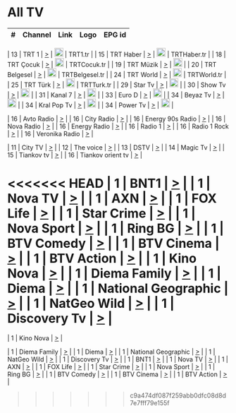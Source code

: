 <h1>All TV</h1>

| #   | Channel        | Link  | Logo | EPG id |
|:---:|:--------------:|:-----:|:----:|:------:|

| 13  | TRT 1            | [>](https://tv-trt1.medya.trt.com.tr/master.m3u8) | <img height="20" src="https://i.imgur.com/j786OLG.png"/> | TRT1.tr |
| 15  | TRT Haber        | [>](https://tv-trthaber.medya.trt.com.tr/master.m3u8) | <img height="20" src="https://i.imgur.com/OVfo8Ab.png"/> | TRTHaber.tr |
| 18  | TRT Çocuk        | [>](https://tv-trtcocuk.medya.trt.com.tr/master.m3u8) | <img height="20" src="https://i.imgur.com/QLFmD6d.png"/> | TRTCocuk.tr |
| 19  | TRT Müzik        | [>](https://tv-trtmuzik.medya.trt.com.tr/master.m3u8) | <img height="20" src="https://i.imgur.com/fIVFCEd.png"/> |
| 20  | TRT Belgesel     | [>](https://tv-trtbelgesel.medya.trt.com.tr/master.m3u8) | <img height="20" src="https://i.imgur.com/MGO87pe.png"/> | TRTBelgesel.tr |
| 24  | TRT World        | [>](https://tv-trtworld.medya.trt.com.tr/master.m3u8) | <img height="20" src="https://i.imgur.com/JEA2xpv.png"/> | TRTWorld.tr |
| 25  | TRT Türk         | [>](https://tv-trtturk.medya.trt.com.tr/master.m3u8) | <img height="20" src="https://i.imgur.com/OSTOQNw.png"/> | TRTTurk.tr |
| 29  | Star Tv   | [>](https://dogus-live.daioncdn.net/startv/startv_360p.m3u8) | <img height="20" src="https://i.imgur.com/IebUZx1.png"/> |
| 30  | Show Tv     | [>](https://ciner-live.daioncdn.net/showtv/showtv.m3u8) | <img height="20" src="https://i.imgur.com/IebUZx1.png"/> |
| 31  | Kanal 7     | [>](https://kanal7-live.daioncdn.net/kanal7/kanal7.m3u8) | <img height="20" src="https://i.imgur.com/IebUZx1.png"/> |
| 33  | Euro D    | [>](https://www.youtube.com/user/KanalD/live) | <img height="20" src="https://i.imgur.com/IebUZx1.png"/> |
| 34  | Beyaz Tv     | [>](https://beyaztv-live.daioncdn.net/beyaztv/beyaztv.m3u8) | <img height="20" src="https://i.imgur.com/IebUZx1.png"/> |
| 34  | Kral Pop Tv     | [>](https://www.youtube.com/watch?v=GuFTuKoXepw) | <img height="20" src="https://i.imgur.com/IebUZx1.png"/> |
| 34  | Power Tv     | [>](https://livetv.powerapp.com.tr/powerTV/powerhd.smil/chunklist.m3u8) | <img height="20" src="https://i.imgur.com/IebUZx1.png"/> |

| 16  | Avto Radio | [>](http://stream.metacast.eu/avtoradio.mp3.m3u) |
| 16  | City Radio | [>](http://stream.metacast.eu/city.aac.m3u) |
| 16  | Energy 90s Radio | [>](http://stream.metacast.eu/energy-90s.m3u) |
| 16  | Nova Radio | [>](http://stream.metacast.eu/nova.aac.m3u) |
| 16  | Energy Radio | [>](http://stream.metacast.eu/nrj.aac.m3u) |
| 16  | Radio 1 | [>](http://stream.metacast.eu/radio1.aac.m3u) |
| 16  | Radio 1 Rock | [>](http://stream.metacast.eu/radio1rock.aac.m3u) |
| 16  | Veronika Radio | [>](http://stream.metacast.eu/veronika.aac.m3u) |

| 11  | City TV | [>](https://tv.city.bg/play/tshls/citytv/index.m3u8) |
| 12  | The voice | [>](https://bss1.neterra.tv/thevoice/thevoice.m3u8) |
| 13  | DSTV | [>](http://46.249.95.140:8081/hls/data.m3u8) |
| 14  | Magic Tv | [>](https://bss1.neterra.tv/magictv/magictv.m3u8) |
| 15  | Tiankov tv | [>](https://streamer103.neterra.tv/tiankov-folk/live.m3u8) |
| 16  | Tiankov orient tv | [>](https://streamer103.neterra.tv/tiankov-orient/live.m3u8) |

<<<<<<< HEAD
| 1 | BNT1 | [>](https://ymkaya.xyz:25739/tv/bnt1/playlist.m3u8?wmsAuthSign=c2VydmVyX3RpbWU9OC83LzIwMjUgMToxMzowMyBQTSZoYXNoX3ZhbHVlPTVhUDgwem5jZXQxTWFsd1BQQ28yckE9PSZ2YWxpZG1pbnV0ZXM9NjA=) |
| 1 | Nova TV | [>](https://ymkaya.xyz:25739/tv/novatv/playlist.m3u8?wmsAuthSign=c2VydmVyX3RpbWU9OC83LzIwMjUgMToxMzoxMyBQTSZoYXNoX3ZhbHVlPVNJcmxrWGNGWTZMNXF2aGlhTk9SU1E9PSZ2YWxpZG1pbnV0ZXM9NjA=) |
| 1 | AXN | [>](https://ymkaya.xyz:25739/tv/axn/playlist.m3u8?wmsAuthSign=c2VydmVyX3RpbWU9OC83LzIwMjUgMToxMzoyMiBQTSZoYXNoX3ZhbHVlPTlQUnMyS2RUb0VpSXQzTHJpelduYXc9PSZ2YWxpZG1pbnV0ZXM9NjA=) |
| 1 | FOX Life | [>](https://ymkaya.xyz:25739/tv/foxlife/playlist.m3u8?wmsAuthSign=c2VydmVyX3RpbWU9OC83LzIwMjUgMToxMzozMiBQTSZoYXNoX3ZhbHVlPXZ5NEVyNEU1cndobDI5VVpwaXRPM0E9PSZ2YWxpZG1pbnV0ZXM9NjA=) |
| 1 | Star Crime | [>](https://ymkaya.xyz:25739/tv/foxcrime/playlist.m3u8?wmsAuthSign=c2VydmVyX3RpbWU9OC83LzIwMjUgMToxMzo0MSBQTSZoYXNoX3ZhbHVlPWV2bTRyenlzRjRDZGRnbHpnYytrWUE9PSZ2YWxpZG1pbnV0ZXM9NjA=) |
| 1 | Nova Sport | [>](https://ymkaya.xyz:25739/tv/novasport/playlist.m3u8?wmsAuthSign=c2VydmVyX3RpbWU9OC83LzIwMjUgMToxMzo1MSBQTSZoYXNoX3ZhbHVlPTZFMnhyYzNCUWxXV0d4dDZmMXFPamc9PSZ2YWxpZG1pbnV0ZXM9NjA=) |
| 1 | Ring BG | [>](https://ymkaya.xyz:25739/tv/ringbg/playlist.m3u8?wmsAuthSign=c2VydmVyX3RpbWU9OC83LzIwMjUgMToxNDowMSBQTSZoYXNoX3ZhbHVlPWUvNXlTWkNBMzZ3OHNhRS9aRU43MFE9PSZ2YWxpZG1pbnV0ZXM9NjA=) |
| 1 | BTV Comedy | [>](https://ymkaya.xyz:25739/tv/btvcomedy/playlist.m3u8?wmsAuthSign=c2VydmVyX3RpbWU9OC83LzIwMjUgMToxNDoxMiBQTSZoYXNoX3ZhbHVlPWt5ajAzWXI0bzVEV1pJcUZCWEFCNmc9PSZ2YWxpZG1pbnV0ZXM9NjA=) |
| 1 | BTV Cinema | [>](https://ymkaya.xyz:25739/tv/btvcinema/playlist.m3u8?wmsAuthSign=c2VydmVyX3RpbWU9OC83LzIwMjUgMToxNDoyMSBQTSZoYXNoX3ZhbHVlPWxSbG1VOU05YVNRT0dKU01nV3lRNVE9PSZ2YWxpZG1pbnV0ZXM9NjA=) |
| 1 | BTV Action | [>](https://ymkaya.xyz:25739/tv/btvaction/playlist.m3u8?wmsAuthSign=c2VydmVyX3RpbWU9OC83LzIwMjUgMToxNDozMSBQTSZoYXNoX3ZhbHVlPUNBZEFjckJ0dXpuTlRpRm1nQitGRXc9PSZ2YWxpZG1pbnV0ZXM9NjA=) |
| 1 | Kino Nova | [>](https://ymkaya.xyz:25739/tv/kinonova/playlist.m3u8?wmsAuthSign=c2VydmVyX3RpbWU9OC83LzIwMjUgMToxNDo0MCBQTSZoYXNoX3ZhbHVlPWRnWExBS2l2VU8xbk9FNzZ6Q1BZSGc9PSZ2YWxpZG1pbnV0ZXM9NjA=) |
| 1 | Diema Family | [>](https://ymkaya.xyz:25739/tv/diemafamily/playlist.m3u8?wmsAuthSign=c2VydmVyX3RpbWU9OC83LzIwMjUgMToxNDo1MCBQTSZoYXNoX3ZhbHVlPXZiS1BZMkVveisxRm4zeVRsMUlSc3c9PSZ2YWxpZG1pbnV0ZXM9NjA=) |
| 1 | Diema | [>](https://ymkaya.xyz:25739/tv/diema/playlist.m3u8?wmsAuthSign=c2VydmVyX3RpbWU9OC83LzIwMjUgMToxNTowMCBQTSZoYXNoX3ZhbHVlPTRRa1NCbTF6R0k1d1ArTUh3bnBOSEE9PSZ2YWxpZG1pbnV0ZXM9NjA=) |
| 1 | National Geographic | [>](https://ymkaya.xyz:25739/tv/natgeo/playlist.m3u8?wmsAuthSign=c2VydmVyX3RpbWU9OC83LzIwMjUgMToxNTowOSBQTSZoYXNoX3ZhbHVlPVlrdVFJQnp5eVV1RHlkV2dYUXBsU1E9PSZ2YWxpZG1pbnV0ZXM9NjA=) |
| 1 | NatGeo Wild | [>](https://ymkaya.xyz:25739/tv/natgeowild/playlist.m3u8?wmsAuthSign=c2VydmVyX3RpbWU9OC83LzIwMjUgMToxNToyMCBQTSZoYXNoX3ZhbHVlPXI0czNKWXBweVBkTWV0bDRwRzlpdFE9PSZ2YWxpZG1pbnV0ZXM9NjA=) |
| 1 | Discovery Tv | [>](https://ymkaya.xyz:25739/tv/discovery/playlist.m3u8?wmsAuthSign=c2VydmVyX3RpbWU9OC83LzIwMjUgMToxNTozMCBQTSZoYXNoX3ZhbHVlPWJWbmVEcm1LYUdhTzdYZGxOR2YvbVE9PSZ2YWxpZG1pbnV0ZXM9NjA=) |
=======


| 1 | Kino Nova | [>](https://ymkaya.xyz:11336/tv/kinonova/playlist.m3u8?wmsAuthSign=c2VydmVyX3RpbWU9MS8yLzIwMjUgNDo0MDoyMCBBTSZoYXNoX3ZhbHVlPWlFS1FrWEtMMVRFM3l5YklUWUJQUHc9PSZ2YWxpZG1pbnV0ZXM9NjA=) |

| 1 | Diema Family | [>](https://ymkaya.xyz:11336/tv/diemafamily/playlist.m3u8?wmsAuthSign=c2VydmVyX3RpbWU9MS8yLzIwMjUgNDo0MDozMCBBTSZoYXNoX3ZhbHVlPUVUaTVKTldvZTF5WVVCM0YwL21kaXc9PSZ2YWxpZG1pbnV0ZXM9NjA=) |
| 1 | Diema | [>](https://ymkaya.xyz:11336/tv/diema/playlist.m3u8?wmsAuthSign=c2VydmVyX3RpbWU9MS8yLzIwMjUgNDo0MDo0MCBBTSZoYXNoX3ZhbHVlPVlYMWVJT2NuUjNpUTBsaytEUFFOS2c9PSZ2YWxpZG1pbnV0ZXM9NjA=) |
| 1 | National Geographic | [>](https://ymkaya.xyz:11336/tv/natgeo/playlist.m3u8?wmsAuthSign=c2VydmVyX3RpbWU9MS8yLzIwMjUgNDo0MTo0MSBBTSZoYXNoX3ZhbHVlPTJQTlVmcG5nYWx0M013eUhGRGxnd0E9PSZ2YWxpZG1pbnV0ZXM9NjA=) |
| 1 | NatGeo Wild | [>](https://ymkaya.xyz:11336/tv/natgeowild/playlist.m3u8?wmsAuthSign=c2VydmVyX3RpbWU9MS8yLzIwMjUgNDo0MTo1MSBBTSZoYXNoX3ZhbHVlPVl1OXZaTTliN0hGWEN3eDBYd1duNkE9PSZ2YWxpZG1pbnV0ZXM9NjA=) |
| 1 | Discovery Tv | [>](https://ymkaya.xyz:11336/tv/discovery/playlist.m3u8?wmsAuthSign=c2VydmVyX3RpbWU9MS8yLzIwMjUgNDo0MjowMSBBTSZoYXNoX3ZhbHVlPWtBQmdLNlY2RmQwWElzMVYzSDJyVkE9PSZ2YWxpZG1pbnV0ZXM9NjA=) |
| 1 | BNT1 | [>](https://ymkaya.xyz:11336/tv/bnt1/playlist.m3u8?wmsAuthSign=c2VydmVyX3RpbWU9MS8yLzIwMjUgNDozODozOCBBTSZoYXNoX3ZhbHVlPVVrMVlRQXpJWlhYeUh6ZFVpSC9NMUE9PSZ2YWxpZG1pbnV0ZXM9NjA=) |
| 1 | Nova TV | [>](https://ymkaya.xyz:11336/tv/novatv/playlist.m3u8?wmsAuthSign=c2VydmVyX3RpbWU9MS8yLzIwMjUgNDozODo0OCBBTSZoYXNoX3ZhbHVlPUVxQjh1a0ZzYkVGZU8zZDFGTzdreVE9PSZ2YWxpZG1pbnV0ZXM9NjA=) |
| 1 | AXN | [>](https://ymkaya.xyz:11336/tv/axn/playlist.m3u8?wmsAuthSign=c2VydmVyX3RpbWU9MS8yLzIwMjUgNDozODo1OCBBTSZoYXNoX3ZhbHVlPUpkWStGY1hkNXhaOVpPZ0thQ0FZL3c9PSZ2YWxpZG1pbnV0ZXM9NjA=) |
| 1 | FOX Life | [>](https://ymkaya.xyz:11336/tv/foxlife/playlist.m3u8?wmsAuthSign=c2VydmVyX3RpbWU9MS8yLzIwMjUgNDozOToxMCBBTSZoYXNoX3ZhbHVlPWt1ZDc1T3AzYlZDTjJnSy9TU0xJZlE9PSZ2YWxpZG1pbnV0ZXM9NjA=) |
| 1 | Star Crime | [>](https://ymkaya.xyz:11336/tv/foxcrime/playlist.m3u8?wmsAuthSign=c2VydmVyX3RpbWU9MS8yLzIwMjUgNDozOToyMCBBTSZoYXNoX3ZhbHVlPXIwVU45Nm9FR1l2enNkTG9TanBxbmc9PSZ2YWxpZG1pbnV0ZXM9NjA=) |
| 1 | Nova Sport | [>](https://ymkaya.xyz:11336/tv/novasport/playlist.m3u8?wmsAuthSign=c2VydmVyX3RpbWU9MS8yLzIwMjUgNDozOTozMCBBTSZoYXNoX3ZhbHVlPXlSZ0UxazVaM0xhSmc0NmR4T0c1T2c9PSZ2YWxpZG1pbnV0ZXM9NjA=) |
| 1 | Ring BG | [>](https://ymkaya.xyz:11336/tv/ringbg/playlist.m3u8?wmsAuthSign=c2VydmVyX3RpbWU9MS8yLzIwMjUgNDozOTo0MCBBTSZoYXNoX3ZhbHVlPTR4aUlFNHVUYWN4enY1WkVuOFZma2c9PSZ2YWxpZG1pbnV0ZXM9NjA=) |
| 1 | BTV Comedy | [>](https://ymkaya.xyz:11336/tv/btvcomedy/playlist.m3u8?wmsAuthSign=c2VydmVyX3RpbWU9MS8yLzIwMjUgNDozOTo1MCBBTSZoYXNoX3ZhbHVlPUtrMTJ2RHNTTUU1RFp1ZkVOdXFSK3c9PSZ2YWxpZG1pbnV0ZXM9NjA=) |
| 1 | BTV Cinema | [>](https://ymkaya.xyz:11336/tv/btvcinema/playlist.m3u8?wmsAuthSign=c2VydmVyX3RpbWU9MS8yLzIwMjUgNDozOTo1OSBBTSZoYXNoX3ZhbHVlPTZWcU9FZW56cG1NM1lrYy8xNE5NeHc9PSZ2YWxpZG1pbnV0ZXM9NjA=) |
| 1 | BTV Action | [>](https://ymkaya.xyz:11336/tv/btvaction/playlist.m3u8?wmsAuthSign=c2VydmVyX3RpbWU9MS8yLzIwMjUgNDo0MDoxMCBBTSZoYXNoX3ZhbHVlPUlDd0ErRkZVWThyMVZwR3c2REdGZ3c9PSZ2YWxpZG1pbnV0ZXM9NjA=) |
>>>>>>> c9a474df087f259abb0dfc08d8d7e7fff79e155f

